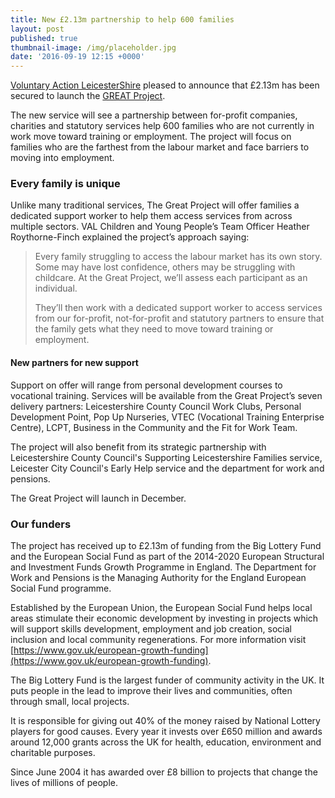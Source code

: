 ```yaml
---
title: New £2.13m partnership to help 600 families
layout: post
published: true
thumbnail-image: /img/placeholder.jpg
date: '2016-09-19 12:15 +0000'
---
```


[Voluntary Action LeicesterShire](http://www.valonline.org.uk) pleased to announce that £2.13m has been secured to launch the [GREAT Project](http://www.greatproject.org.uk).

The new service will see a partnership between for-profit companies, charities and statutory services help 600 families who are not currently in work move toward training or employment. The project will focus on families who are the farthest from the labour market and face barriers to moving into employment.

### Every family is unique

Unlike many traditional services, The Great Project will offer families a dedicated support worker to help them access services from across multiple sectors. VAL Children and Young People’s Team Officer Heather Roythorne-Finch explained the project’s approach saying: 

<blockquote><p>Every family struggling to access the labour market has its own story. Some may have lost confidence, others may be struggling with childcare. At the Great Project, we’ll assess each participant as an individual.</p><p>They’ll then work with a dedicated support worker to access services from our for-profit, not-for-profit and statutory partners to ensure that the family gets what they need to move toward training or employment.</p></blockquote>

#### New partners for new support

Support on offer will range from personal development courses to vocational training. Services will be available from the Great Project’s seven delivery partners: Leicestershire County Council Work Clubs, Personal Development Point, Pop Up Nurseries, VTEC (Vocational Training Enterprise Centre), LCPT, Business in the Community and the Fit for Work Team.

The project will also benefit from its strategic partnership with Leicestershire County Council's Supporting Leicestershire Families service, Leicester City Council's Early Help service and the department for work and pensions.

The Great Project will launch in December. 

### Our funders

The project has received up to £2.13m of funding from the Big Lottery Fund and the European Social Fund as part of the 2014-2020 European Structural and Investment Funds Growth Programme in England. The Department for Work and Pensions is the Managing Authority for the England European Social Fund programme.

Established by the European Union, the European Social Fund helps local areas stimulate their economic development by investing in projects which will support skills development, employment and job creation, social inclusion and local community regenerations. For more information visit [https://www.gov.uk/european-growth-funding](https://www.gov.uk/european-growth-funding).

The Big Lottery Fund is the largest funder of community activity in the UK. It puts people in the lead to improve their lives and communities, often through small, local projects.

It is responsible for giving out 40% of the money raised by National Lottery players for good causes. Every year it invests over £650 million and awards around 12,000 grants across the UK for health, education, environment and charitable purposes.

Since June 2004 it has awarded over £8 billion to projects that change the lives of millions of people.